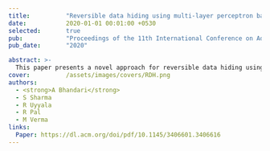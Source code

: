 ```yaml
---
title:          "Reversible data hiding using multi-layer perceptron based pixel prediction"
date:           2020-01-01 00:01:00 +0530
selected:       true
pub:            "Proceedings of the 11th International Conference on Advances in Information Technology"
pub_date:       "2020"

abstract: >-
  This paper presents a novel approach for reversible data hiding using multi-layer perceptron for pixel prediction. Reversible data hiding is a technique that allows the original cover media to be perfectly restored after the hidden data has been extracted.
cover:          /assets/images/covers/RDH.png
authors:
  - <strong>A Bhandari</strong>
  - S Sharma
  - R Uyyala
  - R Pal
  - M Verma
links:
  Paper: https://dl.acm.org/doi/pdf/10.1145/3406601.3406616
---
```

